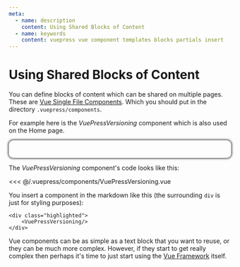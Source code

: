 ```yaml
---
meta:
  - name: description
    content: Using Shared Blocks of Content
  - name: keywords
    content: vuepress vue component templates blocks partials insert
---
```

# Using Shared Blocks of Content

You can define blocks of content which can be shared on multiple pages. These are [Vue Single File Components](https://vuejs.org/v2/guide/single-file-components.html). Which you should put in the directory `.vuepress/components`.

For example here is the _VuePressVersioning_ component which is also used on the Home page. 

<div class="highlighted">
    <VuePressVersioning/>
</div>


The _VuePressVersioning_ component's code looks like this:

<<< @/.vuepress/components/VuePressVersioning.vue

You insert a component in the markdown like this (the surrounding `div` is just for styling purposes):

```vue
<div class="highlighted">
    <VuePressVersioning/>
</div>
```
Vue components can be as simple as a text block that you want to reuse, or they can be much more complex. However, if they start to get really complex then perhaps it's time to just start using the [Vue Framework](https://vuejs.org) itself.

<style scoped>
.highlighted {
    margin-left: auto;
    margin-right: auto;
    padding: 20px;
    border-radius: 10px;
    box-shadow: 0px 0px 5px 1px;
}
</style>
